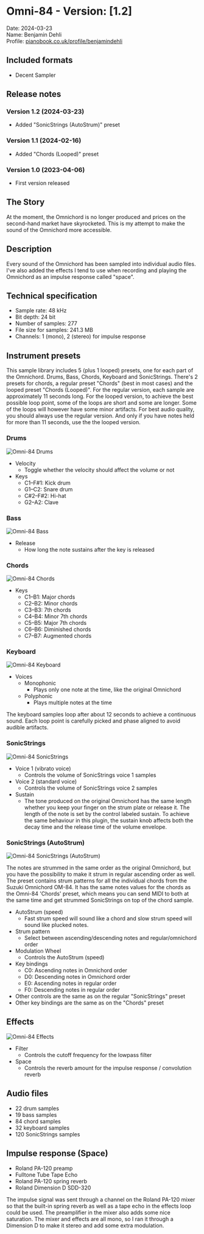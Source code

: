 # Omni-84 - Version: [1.2]

Date: 2024-03-23  
Name: Benjamin Dehli  
Profile: [pianobook.co.uk/profile/benjamindehli](https://www.pianobook.co.uk/profile/benjamindehli/)

## Included formats

- Decent Sampler

## Release notes

### Version 1.2 (2024-03-23)

- Added "SonicStrings (AutoStrum)" preset

### Version 1.1 (2024-02-16)

- Added "Chords (Looped)" preset

### Version 1.0 (2023-04-06)

- First version released

## The Story

At the moment, the Omnichord is no longer produced and prices on the second-hand market have skyrocketed. This is my attempt to make the sound of the Omnichord more accessible.

## Description

Every sound of the Omnichord has been sampled into individual audio files.
I've also added the effects I tend to use when recording and playing the Omnichord as an impulse response called "space".

## Technical specification

- Sample rate: 48 kHz
- Bit depth: 24 bit
- Number of samples: 277
- File size for samples: 241.3 MB
- Channels: 1 (mono), 2 (stereo) for impulse response

## Instrument presets

This sample library includes 5 (plus 1 looped) presets, one for each part of the Omnichord. Drums, Bass, Chords, Keyboard and SonicStrings.
There's 2 presets for chords, a regular preset "Chords" (best in most cases) and the looped preset "Chords (Looped)". For the regular version, each sample are approximately 11 seconds long. For the looped version, to achieve the best possible loop point, some of the loops are short and some are longer. Some of the loops will however have some minor artifacts. For best audio quality, you should always use the regular version. And only if you have notes held for more than 11 seconds, use the the looped version.

### Drums

![Omni-84 Drums](/Screenshots/Drums.png)

- Velocity
  - Toggle whether the velocity should affect the volume or not
- Keys
  - C1–F#1: Kick drum
  - G1–C2: Snare drum
  - C#2–F#2: Hi-hat
  - G2–A2: Clave

### Bass

![Omni-84 Bass](/Screenshots/Bass.png)

- Release
  - How long the note sustains after the key is released

### Chords

![Omni-84 Chords](/Screenshots/Chords.png)

- Keys
  - C1–B1: Major chords
  - C2–B2: Minor chords
  - C3–B3: 7th chords
  - C4–B4: Minor 7th chords
  - C5–B5: Major 7th chords
  - C6–B6: Diminished chords
  - C7–B7: Augmented chords

### Keyboard

![Omni-84 Keyboard](/Screenshots/Keyboard.png)

- Voices
  - Monophonic
    - Plays only one note at the time, like the original Omnichord
  - Polyphonic
    - Plays multiple notes at the time

The keyboard samples loop after about 12 seconds to achieve a continuous sound. Each loop point is carefully picked and phase aligned to avoid audible artifacts.

### SonicStrings

![Omni-84 SonicStrings](/Screenshots/SonicStrings.png)

- Voice 1 (vibrato voice)
  - Controls the volume of SonicStrings voice 1 samples
- Voice 2 (standard voice)
  - Controls the volume of SonicStrings voice 2 samples
- Sustain
  - The tone produced on the original Omnichord has the same length whether you keep your finger on the strum plate or release it. The length of the note is set by the control labeled sustain. To achieve the same behaviour in this plugin, the sustain knob affects both the decay time and the release time of the volume envelope.

### SonicStrings (AutoStrum)

![Omni-84 SonicStrings (AutoStrum)](/Screenshots/SonicStringsAutoStrum.png)

The notes are strummed in the same order as the original Omnichord, but you have the possibility to make it strum in regular ascending order as well.  
The preset contains strum patterns for all the individual chords from the Suzuki Omnichord OM-84.
It has the same notes values for the chords as the Omni-84 'Chords' preset, which means you can send MIDI to both at the same time and get strummed SonicStrings on top of the chord sample.

- AutoStrum (speed)
  - Fast strum speed will sound like a chord and slow strum speed will sound like plucked notes.
- Strum pattern
  - Select between ascending/descending notes and regular/omnichord order
- Modulation Wheel
  - Controls the AutoStrum (speed)
- Key bindings
  - C0: Ascending notes in Omnichord order
  - D0: Descending notes in Omnichord order
  - E0: Ascending notes in regular order
  - F0: Descending notes in regular order
- Other controls are the same as on the regular "SonicStrings" preset
- Other key bindings are the same as on the "Chords" preset

## Effects

![Omni-84 Effects](/Screenshots/Effects.png)

- Filter
  - Controls the cutoff frequency for the lowpass filter
- Space
  - Controls the reverb amount for the impulse response / convolution reverb

## Audio files

- 22 drum samples
- 19 bass samples
- 84 chord samples
- 32 keyboard samples
- 120 SonicStrings samples

## Impulse response (Space)

- Roland PA-120 preamp
- Fulltone Tube Tape Echo
- Roland PA-120 spring reverb
- Roland Dimension D SDD-320

The impulse signal was sent through a channel on the Roland PA-120 mixer so that the built-in spring reverb as well as a tape echo in the effects loop could be used. The preamplifier in the mixer also adds some nice saturation. The mixer and effects are all mono, so I ran it through a Dimension D to make it stereo and add some extra modulation.
